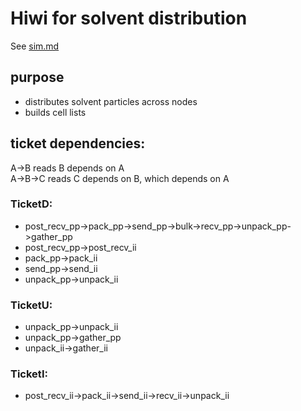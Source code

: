 # Hiwi for solvent distribution

See [sim.md](../../doc/sim.md)

## purpose

* distributes solvent particles across nodes
* builds cell lists

## ticket dependencies:

A->B reads B depends on A  
A->B->C reads C depends on B, which depends on A

### TicketD: 
* post_recv_pp->pack_pp->send_pp->bulk->recv_pp->unpack_pp->gather_pp
* post_recv_pp->post_recv_ii
* pack_pp->pack_ii
* send_pp->send_ii
* unpack_pp->unpack_ii

### TicketU:
* unpack_pp->unpack_ii
* unpack_pp->gather_pp
* unpack_ii->gather_ii

### TicketI:
* post_recv_ii->pack_ii->send_ii->recv_ii->unpack_ii
